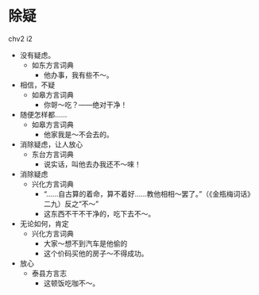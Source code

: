 











# 除疑
chv2 i2
+ 没有疑虑。
  * 如东方言词典
    - 他办事，我有些不～。
+ 相信，不疑
  * 如皋方言词典
    - 你哿～吃？——绝对干净！
+ 随便怎样都……
  * 如皋方言词典
    - 他家我是～不会去的。
+ 消除疑虑，让人放心
  * 东台方言词典
    - 说实话，叫他去办我还不～唻！
+ 消除疑虑
  * 兴化方言词典
    - “……自古算的着命，算不着好……教他相相～罢了。”（《金瓶梅词话》二九）反之“不～”
    - 这东西不干不干净的，吃下去不～。
+ 无论如何，肯定
  * 兴化方言词典
    - 大家～想不到汽车是他偷的
    - 这个价码买他的房子～不得成功。
+ 放心
  * 泰县方言志
    - 这顿饭吃咖不～。

